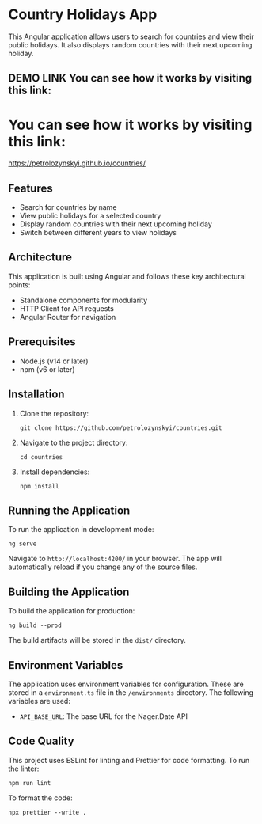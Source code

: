 # Country Holidays App

This Angular application allows users to search for countries and view their public holidays. It also displays random countries with their next upcoming holiday.

## DEMO LINK You can see how it works by visiting this link: 
# You can see how it works by visiting this link:
https://petrolozynskyi.github.io/countries/

## Features

- Search for countries by name
- View public holidays for a selected country
- Display random countries with their next upcoming holiday
- Switch between different years to view holidays

## Architecture

This application is built using Angular and follows these key architectural points:

- Standalone components for modularity
- HTTP Client for API requests
- Angular Router for navigation

## Prerequisites

- Node.js (v14 or later)
- npm (v6 or later)

## Installation

1. Clone the repository:
   ```
   git clone https://github.com/petrolozynskyi/countries.git
   ```

2. Navigate to the project directory:
   ```
   cd countries
   ```

3. Install dependencies:
   ```
   npm install
   ```

## Running the Application

To run the application in development mode:

```
ng serve
```

Navigate to `http://localhost:4200/` in your browser. The app will automatically reload if you change any of the source files.

## Building the Application

To build the application for production:

```
ng build --prod
```

The build artifacts will be stored in the `dist/` directory.


## Environment Variables

The application uses environment variables for configuration. These are stored in a `environment.ts` file in the `/environments` directory. The following variables are used:

- `API_BASE_URL`: The base URL for the Nager.Date API

## Code Quality

This project uses ESLint for linting and Prettier for code formatting. To run the linter:

```
npm run lint
```

To format the code:

```
npx prettier --write .
```

